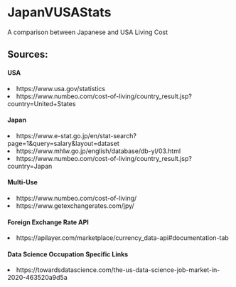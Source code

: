 # JapanVUSAStats
A comparison between Japanese and USA Living Cost

<h2>Sources:</h2>
    <h4>USA</h4>
        <li>https://www.usa.gov/statistics</li>
        <li>https://www.numbeo.com/cost-of-living/country_result.jsp?country=United+States</li>
    <h4>Japan</h4>
        <li>https://www.e-stat.go.jp/en/stat-search?page=1&query=salary&layout=dataset</li>
        <li>https://www.mhlw.go.jp/english/database/db-yl/03.html</li>
        <li>https://www.numbeo.com/cost-of-living/country_result.jsp?country=Japan</li>
    <h4>Multi-Use</h4>
         <li>https://www.numbeo.com/cost-of-living/</li>
         <li>https://www.getexchangerates.com/jpy/</li>
    <h4>Foreign Exchange Rate API</h4>
        <li>https://apilayer.com/marketplace/currency_data-api#documentation-tab</li>
    <h4>Data Science Occupation Specific Links</h4>
        <li>https://towardsdatascience.com/the-us-data-science-job-market-in-2020-463520a9d5a</li>
    





